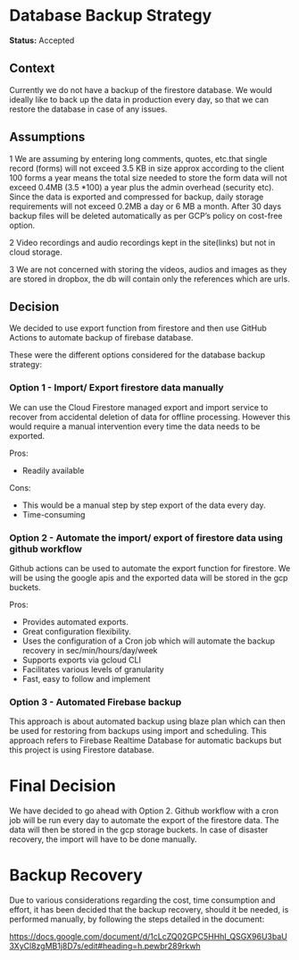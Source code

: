 # Database Backup Strategy

**Status:** Accepted

## Context

Currently we do not have a backup of the firestore database. We would ideally like to back up the data in production every day, so that we can restore the database in case of any issues.

## Assumptions

1  We are assuming by entering long comments, quotes, etc.that single record (forms) will not exceed 3.5 KB in size approx according to the client 100 forms a year means the total size needed to store the form data will not exceed 0.4MB (3.5 *100) a year plus the admin overhead (security etc). Since the data is exported and compressed for backup, daily storage requirements will not exceed 0.2MB a day or 6 MB a month. After 30 days backup files will be deleted automatically as per GCP’s policy on cost-free option.

2  Video recordings and audio recordings kept in the site(links) but not in cloud storage.

3  We are not concerned with storing the videos, audios and images as they are stored in dropbox, the db will contain only the references which are urls.

## Decision

We decided to use export function from firestore and then use GitHub Actions to automate backup of firebase database.

These were the different options considered for the database backup strategy:

### Option 1 - Import/ Export firestore data manually

We can use the Cloud Firestore managed export and import service to recover from accidental deletion of data for offline processing. However this would require a manual intervention every time the data needs to be exported.

Pros:
- Readily available

Cons:
- This would be a manual step by step export of the data every day.
- Time-consuming 

### Option 2 - Automate the import/ export of firestore data using github workflow

Github actions can be used to automate the export function for firestore. We will be using the google apis and the exported data will be stored in the gcp buckets.

Pros:
- Provides automated exports.
- Great configuration flexibility.
- Uses the configuration of a Cron job which will automate the backup recovery in sec/min/hours/day/week
- Supports exports via gcloud CLI
- Facilitates various levels of granularity
- Fast, easy to follow and implement

### Option 3 - Automated Firebase backup

This approach is about automated backup using blaze plan which can then be used for restoring from backups using import and scheduling. This approach refers to Firebase Realtime Database for automatic backups but this project is using Firestore database.


# Final Decision

We have decided to go ahead with Option 2. Github workflow with a cron job will be run every day to automate the export of the firestore data. The data will then be stored in the gcp storage buckets. In case of disaster recovery, the import will have to be done manually.


# Backup Recovery

Due to various considerations regarding the cost, time consumption and effort, it has been decided that the backup recovery, should it be needed, is performed manually, by following the steps detailed in the document:

https://docs.google.com/document/d/1cLcZQ02GPC5HHhI_QSGX96U3baU3XyCl8zgMB1j8D7s/edit#heading=h.pewbr289rkwh



